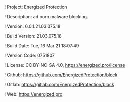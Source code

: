 ! Project: Energized Protection

! Description: ad.porn.malware blocking.

! Version: 6.0.1.21.03.075.18

! Build Version: 21.03.075.18

! Build Date: Tue, 16 Mar 21 18:07:49

! Version Code: 0751807

! License: CC BY-NC-SA 4.0, https://energized.pro/license

! Github: https://github.com/EnergizedProtection/block

! Gitlab: https://gitlab.com/EnergizedProtection/block


! Web: https://energized.pro
